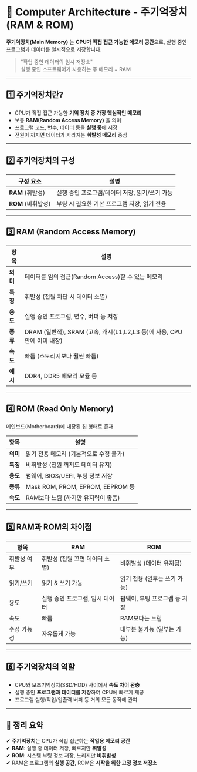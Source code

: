 # 🧠 Computer Architecture - 주기억장치 (RAM & ROM)

**주기억장치(Main Memory)** 는 **CPU가 직접 접근 가능한 메모리 공간**으로, 실행 중인 프로그램과 데이터를 일시적으로 저장합니다.

> "작업 중인 데이터의 임시 저장소"  
> 실행 중인 소프트웨어가 사용하는 주 메모리 = RAM

---

## 1️⃣ 주기억장치란?

- CPU가 직접 접근 가능한 **기억 장치 중 가장 핵심적인 메모리**  
- 보통 **RAM(Random Access Memory)** 을 의미  
- 프로그램 코드, 변수, 데이터 등을 **실행 중**에 저장  
- 전원이 꺼지면 데이터가 사라지는 **휘발성 메모리** 중심

---

## 2️⃣ 주기억장치의 구성

| 구성 요소 | 설명 |
|-----------|------|
| **RAM** (휘발성) | 실행 중인 프로그램/데이터 저장, 읽기/쓰기 가능 |
| **ROM** (비휘발성) | 부팅 시 필요한 기본 프로그램 저장, 읽기 전용 |

---

## 3️⃣ RAM (Random Access Memory)

| 항목        | 설명 |
|-------------|------|
| **의미**     | 데이터를 임의 접근(Random Access)할 수 있는 메모리 |
| **특징**     | 휘발성 (전원 차단 시 데이터 소멸) |
| **용도**     | 실행 중인 프로그램, 변수, 버퍼 등 저장 |
| **종류**     | DRAM (일반적), SRAM (고속, 캐시(L1,L2,L3 등)에 사용, CPU 안에 이미 내장) |
| **속도**     | 빠름 (스토리지보다 훨씬 빠름) |
| **예시**     | DDR4, DDR5 메모리 모듈 등 |

---

## 4️⃣ ROM (Read Only Memory)

메인보드(Motherboard)에 내장된 칩 형태로 존재

| 항목        | 설명 |
|-------------|------|
| **의미**     | 읽기 전용 메모리 (기본적으로 수정 불가) |
| **특징**     | 비휘발성 (전원 꺼져도 데이터 유지) |
| **용도**     | 펌웨어, BIOS/UEFI, 부팅 정보 저장 |
| **종류**     | Mask ROM, PROM, EPROM, EEPROM 등 |
| **속도**     | RAM보다 느림 (하지만 유지력이 좋음) |

---

## 5️⃣ RAM과 ROM의 차이점

| 항목         | RAM                          | ROM                          |
|--------------|-------------------------------|-------------------------------|
| 휘발성 여부  | 휘발성 (전원 끄면 데이터 소멸) | 비휘발성 (데이터 유지됨)      |
| 읽기/쓰기    | 읽기 & 쓰기 가능               | 읽기 전용 (일부는 쓰기 가능) |
| 용도         | 실행 중인 프로그램, 임시 데이터 | 펌웨어, 부팅 프로그램 등 저장 |
| 속도         | 빠름                          | RAM보다는 느림                |
| 수정 가능성  | 자유롭게 가능                  | 대부분 불가능 (일부는 가능)  |

---

## 6️⃣ 주기억장치의 역할

- CPU와 보조기억장치(SSD/HDD) 사이에서 **속도 차이 완충**  
- 실행 중인 **프로그램과 데이터를 저장**하여 CPU에 빠르게 제공  
- 프로그램 실행/작업/입출력 버퍼 등 거의 모든 동작에 관여

---

## 🎯 정리 요약

✔ **주기억장치**는 CPU가 직접 접근하는 **작업용 메모리 공간**  
✔ **RAM**: 실행 중 데이터 저장, 빠르지만 **휘발성**  
✔ **ROM**: 시스템 부팅 정보 저장, 느리지만 **비휘발성**  
✔ RAM은 프로그램의 **실행 공간**, ROM은 **시작을 위한 고정 정보 저장소**

